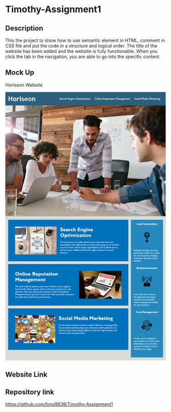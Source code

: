 # Timothy-Assignment1

## Description 

This the project to show how to use semantic element in HTML, comment in CSS file and put the code in a structure and logical order. The title of the website has been added and the website is fully functionable. When you click the tab in the navigation, you are able to go into the specific content.

## Mock Up
Horiseon Website 


![Horiseon photo](/Assets/01-html-css-git-homework-demo.png)

## Website Link

## Repository link
https://github.com/timo9939/Timothy-Assignment1
